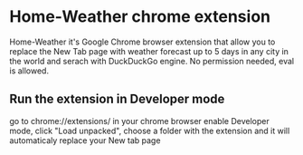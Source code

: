 # Home-Weather chrome extension
Home-Weather it's Google Chrome browser extension that allow you to replace the New Tab page with weather forecast up to 5 days in any city in the world and serach with DuckDuckGo engine.
No permission needed, eval is allowed.
## Run the extension in Developer mode
go to chrome://extensions/ in your chrome browser
enable Developer mode,
click "Load unpacked",
choose a folder with the extension and it will automaticaly replace your New tab page
